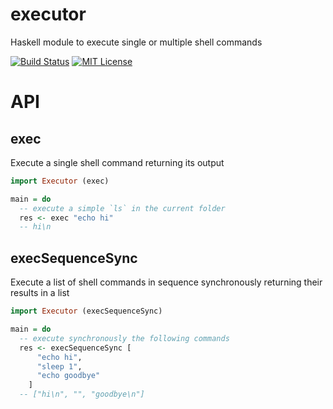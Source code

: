 # executor
Haskell module to execute single or multiple shell commands

[![Build Status][travis-image]][travis-url]
[![MIT License][license-image]][license-url]

# API

## exec

Execute a single shell command returning its output

```hs
import Executor (exec)

main = do
  -- execute a simple `ls` in the current folder
  res <- exec "echo hi"
  -- hi\n
```

## execSequenceSync

Execute a list of shell commands in sequence synchronously returning their results in a list

```hs
import Executor (execSequenceSync)

main = do
  -- execute synchronously the following commands
  res <- execSequenceSync [
      "echo hi",
      "sleep 1",
      "echo goodbye"
    ]
  -- ["hi\n", "", "goodbye\n"]
```

[travis-image]:https://img.shields.io/travis/GianlucaGuarini/executor.svg?style=flat-square
[travis-url]:https://travis-ci.org/GianlucaGuarini/executor

[license-image]:http://img.shields.io/badge/license-MIT-000000.svg?style=flat-square
[license-url]:LICENSE
